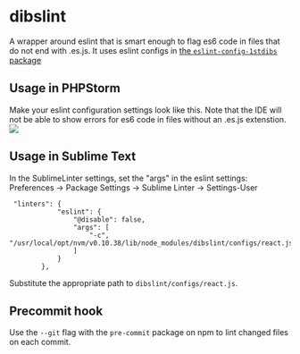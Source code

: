 # dibslint

A wrapper around eslint that is smart enough to flag es6 code in files that do not end with .es.js. It uses eslint configs in [the `eslint-config-1stdibs` package](https://github.com/1stdibs/eslint-config-1stdibs)

## Usage in PHPStorm

Make your eslint configuration settings look like this. Note that the IDE will not be able to show errors for es6 code in files without an .es.js extenstion.
<img src="http://i.imgur.com/tSn6dPP.png">

## Usage in Sublime Text

In the SublimeLinter settings, set the "args" in the eslint settings:
Preferences -> Package Settings -> Sublime Linter -> Settings-User
```
 "linters": {
            "eslint": {
                "@disable": false,
                "args": [
                    "-c",  "/usr/local/opt/nvm/v0.10.38/lib/node_modules/dibslint/configs/react.js"
                ]
            }
        },
```
Substitute the appropriate path to `dibslint/configs/react.js`.

## Precommit hook
Use the `--git` flag with the `pre-commit` package on npm to lint changed files on each commit.
